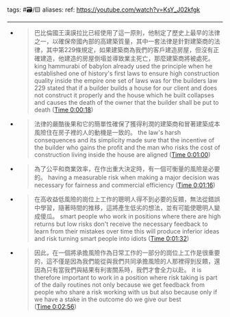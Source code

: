 tags: #🗃/🟨 
aliases: 
ref: https://youtube.com/watch?v=KsY_J02kfgk

---
- > 巴比倫國王漢謨拉比已經使用了這一原則，他制定了歷史上最早的法律之一，以確保帝國內部的高建築質量，其中一套法律是針對建築商的法律，其中第229條規定，如果建築商為我們的客戶建造房屋，但沒有正確建造，他建造的房屋倒塌並導致業主死亡，那麼建築商將被處死。
  king hammurabi of babylon already used the principle when he established one of history's first laws to ensure high construction quality inside the empire one set of laws was for the builders law 229 stated that if a builder builds a house for our client and does not construct it properly and the house which he built collapses and causes the death of the owner that the builder shall be put to death ([Time 0:00:18](https://annotate.tv/watch/62c5ad7277e0fa000a456b65?annotationId=62c5adcd77e0fa000a456bd8))
- > 法律的嚴酷後果和它的簡單性確保了獲得利潤的建築商和冒著建築成本風險住在房子裡的人的動機是一致的。
  the law's harsh consequences and its simplicity made sure that the incentive of the builder who gains the profit and the man who risks the cost of construction living inside the house are aligned ([Time 0:01:00](https://annotate.tv/watch/62c5ad7277e0fa000a456b65?annotationId=62c5add777e0fa000a456bd9))
- > 為了公平和商業效率，在作出重大決定時，有一個可衡量的風險是必要的。
  having a measurable risk when making a major decision was necessary for fairness and commercial efficiency ([Time 0:01:16](https://annotate.tv/watch/62c5ad7277e0fa000a456b65?annotationId=62c5ade477e0fa000a456bda))
- > 在高收益低風險的崗位上工作的聰明人得不到必要的反饋，無法從錯誤中學習，隨著時間的推移，這將產生低劣的想法，並有可能使聰明人變成傻瓜。
  smart people who work in positions where there are high returns but low risks don't receive the necessary feedback to learn from their mistakes over time this will produce inferior ideas and risk turning smart people into idiots ([Time 0:01:32](https://annotate.tv/watch/62c5ad7277e0fa000a456b65?annotationId=62c5adf777e0fa000a456bdb))
- > 因此，在一個將承擔風險作為日常工作的一部分的崗位上工作是很重要的，這不僅是因為我們能從與我們共同承擔風險的人那裡得到反饋，還因為只有當我們與結果有利害關系時，我們才會全力以赴。
  it is therefore important to work in a position where risk taking is part of the daily routines not only because we get feedback from people who share a risk working with us but also because only if we have a stake in the outcome do we give our best ([Time 0:02:56](https://annotate.tv/watch/62c5ad7277e0fa000a456b65?annotationId=62c5ae3777e0fa000a456bdc))
